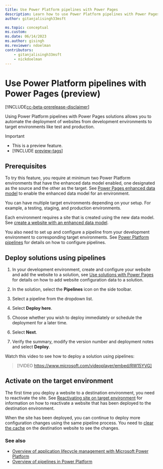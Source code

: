 ```yaml
---
title: Use Power Platform pipelines with Power Pages
description: Learn how to use Power Platform pipelines with Power Pages
author: gitanjalisingh33msft

ms.topic: conceptual
ms.custom: 
ms.date: 06/14/2023
ms.author: gisingh
ms.reviewer: ndoelman
contributors:
    - gitanjalisingh33msft
    - nickdoelman
---
```


# Use Power Platform pipelines with Power Pages (preview)

[!INCLUDE[cc-beta-prerelease-disclaimer](../includes/cc-beta-prerelease-disclaimer.md)]

Using Power Platform pipelines with Power Pages solutions allows you to automate the deployment of websites from development environments to target environments like test and production.  

> [!IMPORTANT]
> - This is a preview feature.
> - [!INCLUDE [preview-tags](../includes/cc-preview-features-definition.md)]

## Prerequisites

To try this feature, you require at minimum two Power Platform environments that have the enhanced data model enabled, one designated as the source and the other as the target. See [Power Pages enhanced data model](../admin/enhanced-data-model.md) to enable the enhanced data model for an environment.

You can have multiple target environments depending on your setup. For example, a testing, staging, and production environments.

Each environment requires a site that is created using the new data model. See [create a website with an enhanced data model](../admin/enhanced-data-model.md#create-a-website-with-an-enhanced-data-model).

You also need to set up and configure a pipeline from your development environment to corresponding target environments. See [Power Platform pipelines](/power-platform/alm/pipelines) for details on how to configure pipelines.

## Deploy solutions using pipelines

1. In your development environment, create and configure your website and add the website to a solution, see [Use solutions with Power Pages](power-pages-solutions.md) for details on how to add website configuration data to a solution.

1. In the solution, select the **Pipelines** icon on the side toolbar.

1. Select a pipeline from the dropdown list.

1. Select **Deploy here**.

1. Choose whether you wish to deploy immediately or schedule the deployment for a later time.

1. Select **Next**.

1. Verify the summary, modify the version number and deployment notes and select **Deploy**.

Watch this video to see how to deploy a solution using pipelines:
> [!VIDEO https://www.microsoft.com/videoplayer/embed/RW15YVG]

## Activate on the target environment

The first time you deploy a website to a destination environment, you need to reactivate the site. See [Reactivating site on target environment](/admin/migrate-site-configuration.md?tabs=sol#reactivating-site-on-target-environment) for information on how to reactivate a website that has been deployed to the destination environment.

When the site has been deployed, you can continue to deploy more configuration changes using the same pipeline process. You need to [clear the cache](../admin/clear-server-side-cache.md) on the destination website to see the changes.

### See also

- [Overview of application lifecycle management with Microsoft Power Platform](/power-platform/alm/overview-alm)
- [Overview of pipelines in Power Platform](/power-platform/alm/pipelines)